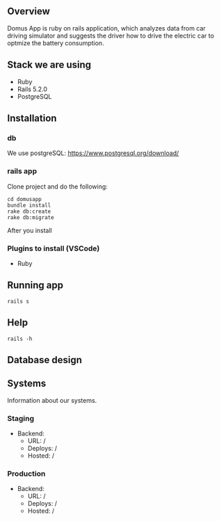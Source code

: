 ## Overview

Domus App is ruby on rails application, which analyzes data from car driving simulator and suggests the driver how to drive the electric car to optmize the battery consumption.

## Stack we are using
- Ruby
- Rails 5.2.0
- PostgreSQL

## Installation

### db

We use postgreSQL: https://www.postgresql.org/download/

### rails app

Clone project and do the following:

```
cd domusapp
bundle install
rake db:create
rake db:migrate
```
After you install 

### Plugins to install (VSCode)

- Ruby

## Running app
```
rails s
```
## Help

```
rails -h
```
## Database design





## Systems

Information about our systems.

### Staging
* Backend:
  * URL: /
  * Deploys: /
  * Hosted: /

### Production
* Backend:
  * URL: /
  * Deploys: /
  * Hosted: /
